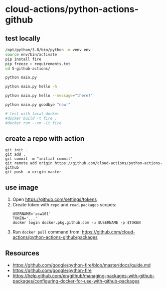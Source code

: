 # cloud-actions/python-actions-github

## test locally
```bash
/opt/python/3.8/bin/python -m venv env
source env/bin/activate
pip install fire
pip freeze > requirements.txt
cd 5-github-actions/

python main.py

python main.py hello -h

python main.py hello --message="there!"

python main.py goodbye "now!"

# test with local docker
#docker build -t fire .
#docker run --rm -it fire
```

## create a repo with action
```
git init .
git add .
git commit -m "initial commit"
git remote add origin https://github.com/cloud-actions/python-actions-github
git push -u origin master
```

## use image
1. Open <https://github.com/settings/tokens>
1. Create token with `repo` and `read.packages` scopes:
    ```
    USERNAME='asw101'
    TOKEN='...'
    docker login docker.pkg.github.com -u $USERNAME -p $TOKEN
    ```
1. Run `docker pull` command from: <https://github.com/cloud-actions/python-actions-github/packages>

## Resources
- https://github.com/google/python-fire/blob/master/docs/guide.md
- https://github.com/google/python-fire
- https://help.github.com/en/github/managing-packages-with-github-packages/configuring-docker-for-use-with-github-packages
